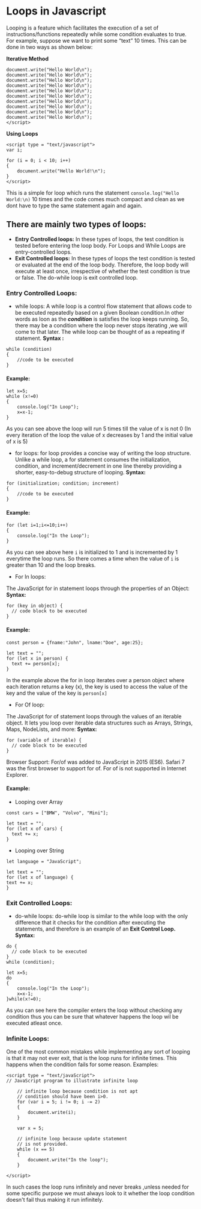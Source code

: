 # Loops in Javascript

Looping is a feature which facilitates the execution of a set of instructions/functions repeatedly while some condition evaluates to true.
For example, suppose we want to print some “text” 10 times. This can be done in two ways as shown below:

**Iterative Method**

```<script type = "text/javascript">    
document.write("Hello World\n");
document.write("Hello World\n");
document.write("Hello World\n");
document.write("Hello World\n");
document.write("Hello World\n");
document.write("Hello World\n");
document.write("Hello World\n");
document.write("Hello World\n");
document.write("Hello World\n");
document.write("Hello World\n");
</script>
```

**Using Loops**

```
<script type = "text/javascript">
var i;
 
for (i = 0; i < 10; i++)
{
    document.write("Hello World!\n");
}
</script>
```
This is a simple for loop which runs the statement ```console.log("Hello World:\n)``` 10 times and the code comes much compact and clean as we dont have to type the same statement again and again.

## There are mainly two types of loops:

* **Entry Controlled loops:** In these types of loops, the test condition is tested before entering the loop body. For Loops and While Loops are entry-controlled loops.
* **Exit Controlled loops:** In these types of loops the test condition is tested or evaluated at the end of the loop body. Therefore, the loop body will execute at least once, irrespective of whether the test condition is true or false. The do-while loop is exit controlled loop.

### Entry Controlled Loops:

* while loops:  A while loop is a control flow statement that allows code to be executed repeatedly based on a given Boolean condition.In other words as loon as the ***condition*** is satisfies the loop keeps running. So, there may be a condition where the loop never stops iterating ,we will come to that later. The while loop can be thought of as a repeating if statement. 
**Syntax :**

```
while (condition)  
{  
    //code to be executed  
}  
```
#### Example:
```
let x=5;
while (x!=0)
{
    console.log("In Loop");
    x=x-1;
}
```
As you can see above the loop will run 5 times till the value of x is not 0 (In every iteration of the loop the value of x decreases by 1 and the initial value of x is 5)


* for loops:  for loop provides a concise way of writing the loop structure. Unlike a while loop, a for statement consumes the initialization, condition, and increment/decrement in one line thereby providing a shorter, easy-to-debug structure of looping. 
**Syntax:**

```
for (initialization; condition; increment)  
{  
    //code to be executed  
} 
```
#### Example:
```
for (let i=1;i<=10;i++)
{
    console.log("In the Loop");
}
```
As you can see above here ```i``` is initialized to 1 and is incremented by 1 everytime the loop runs. So there comes a time when the value of ```i``` is greater than 10 and the loop breaks.

* For In loops:

The JavaScript for in statement loops through the properties of an Object:
**Syntax:**

```
for (key in object) {
  // code block to be executed
}
```
#### Example:
```
const person = {fname:"John", lname:"Doe", age:25};

let text = "";
for (let x in person) {
  text += person[x];
}
```
In the example above the for in loop iterates over a person object where each iteration returns a key (x), the key is used to access the value of the key and the value of the key is ```person[x]```

* For Of loop:

The JavaScript for of statement loops through the values of an iterable object. It lets you loop over iterable data structures such as Arrays, Strings, Maps, NodeLists, and more:
**Syntax:**
```
for (variable of iterable) {
  // code block to be executed
}
```
Browser Support:
For/of was added to JavaScript in 2015 (ES6).
Safari 7 was the first browser to support for of. For of is not supported in Internet Explorer.

#### Example:
* Looping over Array
```
const cars = ["BMW", "Volvo", "Mini"];

let text = "";
for (let x of cars) {
  text += x;
}
```
* Looping over String
```
let language = "JavaScript";

let text = "";
for (let x of language) {
text += x;
}
```

### Exit Controlled Loops:

* do-while loops: do-while loop is similar to the while loop with the only difference that it checks for the condition after executing the statements, and therefore is an example of an **Exit Control Loop. 
Syntax:**

```
do {
  // code block to be executed
}
while (condition);
```

```
let x=5;
do
{
    console.log("In the Loop");
    x=x-1;
}while(x!=0);
```
As you can see here the compiler enters the loop without checking any condition thus you can be sure that whatever happens the loop wil be executed atleast once.

### Infinite Loops:

One of the most common mistakes while implementing any sort of looping is that it may not ever exit, that is the loop runs for infinite times. This happens when the condition fails for some reason. Examples: 

```
<script type = "text/javaScript">
// JavaScript program to illustrate infinite loop
 
    // infinite loop because condition is not apt
    // condition should have been i>0.
    for (var i = 5; i != 0; i -= 2)
    {
        document.write(i);
    }
     
    var x = 5;
 
    // infinite loop because update statement
    // is not provided.
    while (x == 5)
    {
        document.write("In the loop");
    }
 
</script>
```

In such cases the loop runs infinitely and never breaks ,unless needed for some specific purpose we must always look to it whether the loop condition doesn't fail thus making it run infinitely.
